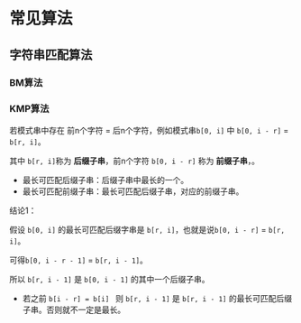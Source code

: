 # 常见算法

## 字符串匹配算法

### BM算法

### KMP算法

若模式串中存在 前n个字符 = 后n个字符，例如模式串`b[0, i]` 中 `b[0, i - r]` = `b[r, i]`。

其中 `b[r, i]`称为 **后缀子串**，前n个字符 `b[0, i - r]` 称为 **前缀子串**，。

* 最长可匹配后缀子串：后缀子串中最长的一个。
* 最长可匹配前缀子串：最长可匹配后缀子串，对应的前缀子串。



结论1：

假设 `b[0, i]` 的最长可匹配后缀字串是 `b[r, i]`，也就是说`b[0, i - r]` = `b[r, i]`。

可得`b[0, i - r - 1]`  = `b[r, i - 1]`。

所以 `b[r, i - 1]` 是 `b[0, i - 1]` 的其中一个后缀子串。

* 若之前 `b[i - r] = b[i] ` 则 `b[r, i - 1]` 是  `b[r, i - 1]` 的最长可匹配后缀子串。否则就不一定是最长。





